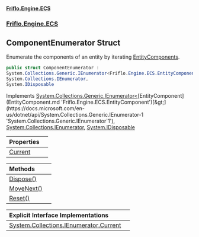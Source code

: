#### [Friflo.Engine.ECS](index.md 'index')
### [Friflo.Engine.ECS](Friflo.Engine.ECS.md 'Friflo.Engine.ECS')

## ComponentEnumerator Struct

Enumerate the components of an entity by iterating [EntityComponents](EntityComponents.md 'Friflo.Engine.ECS.EntityComponents').

```csharp
public struct ComponentEnumerator :
System.Collections.Generic.IEnumerator<Friflo.Engine.ECS.EntityComponent>,
System.Collections.IEnumerator,
System.IDisposable
```

Implements [System.Collections.Generic.IEnumerator&lt;](https://docs.microsoft.com/en-us/dotnet/api/System.Collections.Generic.IEnumerator-1 'System.Collections.Generic.IEnumerator`1')[EntityComponent](EntityComponent.md 'Friflo.Engine.ECS.EntityComponent')[&gt;](https://docs.microsoft.com/en-us/dotnet/api/System.Collections.Generic.IEnumerator-1 'System.Collections.Generic.IEnumerator`1'), [System.Collections.IEnumerator](https://docs.microsoft.com/en-us/dotnet/api/System.Collections.IEnumerator 'System.Collections.IEnumerator'), [System.IDisposable](https://docs.microsoft.com/en-us/dotnet/api/System.IDisposable 'System.IDisposable')

| Properties | |
| :--- | :--- |
| [Current](ComponentEnumerator.Current.md 'Friflo.Engine.ECS.ComponentEnumerator.Current') | |

| Methods | |
| :--- | :--- |
| [Dispose()](ComponentEnumerator.Dispose().md 'Friflo.Engine.ECS.ComponentEnumerator.Dispose()') | |
| [MoveNext()](ComponentEnumerator.MoveNext().md 'Friflo.Engine.ECS.ComponentEnumerator.MoveNext()') | |
| [Reset()](ComponentEnumerator.Reset().md 'Friflo.Engine.ECS.ComponentEnumerator.Reset()') | |

| Explicit Interface Implementations | |
| :--- | :--- |
| [System.Collections.IEnumerator.Current](ComponentEnumerator.System.Collections.IEnumerator.Current.md 'Friflo.Engine.ECS.ComponentEnumerator.System.Collections.IEnumerator.Current') | |
